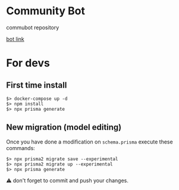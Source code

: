 # Community Bot

commubot repository

[bot link](https://discord.com/api/oauth2/authorize?client_id=760217238425829387&permissions=0&scope=bot)

# For devs

## First time install

    $> docker-compose up -d
    $> npm install
	$> npx prisma generate

## New migration (model editing)

Once you have done a modification on `schema.prisma` execute these commands:

    $> npx prisma2 migrate save --experimental
    $> npx prisma2 migrate up --experimental
    $> npx prisma generate

:warning: don't forget to commit and push your changes.